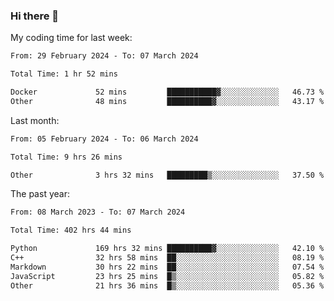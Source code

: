 ### Hi there 👋

My coding time for last week:

<!--START_SECTION:week-->

```txt
From: 29 February 2024 - To: 07 March 2024

Total Time: 1 hr 52 mins

Docker             52 mins         ███████████▓░░░░░░░░░░░░░   46.73 %
Other              48 mins         ██████████▓░░░░░░░░░░░░░░   43.17 %
```

<!--END_SECTION:week-->

Last month:

<!--START_SECTION:month-->

```txt
From: 05 February 2024 - To: 06 March 2024

Total Time: 9 hrs 26 mins

Other              3 hrs 32 mins   █████████▒░░░░░░░░░░░░░░░   37.50 %
```

<!--END_SECTION:month-->

The past year:

<!--START_SECTION:year-->

```txt
From: 08 March 2023 - To: 07 March 2024

Total Time: 402 hrs 44 mins

Python             169 hrs 32 mins ██████████▓░░░░░░░░░░░░░░   42.10 %
C++                32 hrs 58 mins  ██░░░░░░░░░░░░░░░░░░░░░░░   08.19 %
Markdown           30 hrs 22 mins  ██░░░░░░░░░░░░░░░░░░░░░░░   07.54 %
JavaScript         23 hrs 25 mins  █▒░░░░░░░░░░░░░░░░░░░░░░░   05.82 %
Other              21 hrs 36 mins  █▒░░░░░░░░░░░░░░░░░░░░░░░   05.36 %
```

<!--END_SECTION:year-->
